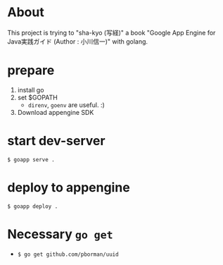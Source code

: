 # About

This project is trying to "sha-kyo (写経)" a book "Google App Engine for Java実践ガイド (Author : 小川信一)" with golang.

# prepare

1. install go
2. set $GOPATH
    * `direnv`, `goenv` are useful. :)
3. Download appengine SDK

# start dev-server

`$ goapp serve .`

# deploy to appengine

`$ goapp deploy .`

# Necessary `go get`

* `$ go get github.com/pborman/uuid`

